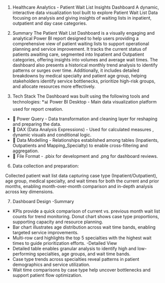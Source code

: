 1. Healthcare Analytics - Patient Wait List Insights Dashboard
A dynamic, interactive data visualization tool built to explore Patient Wait List Data focusing on analysis and giving insights of waiting lists in inpatient,      outpatient and day case categories.

2. Summary
The Patient Wait List Dashboard is a visually engaging and analytical Power BI report designed to help users providing a comprehensive view of patient waiting lists to support operational planning and service improvement. It tracks the current status of patients awaiting care, segmented into Inpatient and Outpatient categories, offering insights into volumes and average wait times. The dashboard also presents a historical monthly trend analysis to identify patterns or surges over time. Additionally, it includes detailed breakdowns by medical specialty and patient age group, helping stakeholders identify service bottlenecks, prioritize high-risk groups, and allocate resources more effectively.

4. Tech Stack
The Dashboard was built using the following tools and technologies:
*📊 Power BI Desktop - Main data visualization platform used for report creation.
*	📂 Power Query - Data transformation and cleaning layer for reshaping and preparing the data.
*	🧠 DAX (Data Analysis Expressions) - Used for calculated measures , dynamic visuals and conditional logic.
*	📝 Data Modelling - Relationships established among tables (Inpatients, Outpatients and Mapping_Specialty) to enable cross-filtering and aggregation.
* 📁 File Format - .pbix for development and .png for dashboard reviews.
  
6. Data collection and preparation:

 Collected patient wait list data capturing case type (Inpatient/Outpatient), age group, medical specialty, and wait times for both the current and prior months,    enabling month-over-month comparison and in-depth analysis across key dimensions.

7. Dashboard Design
-Summary
*	KPIs provide a quick comparison of current vs. previous month wait list counts for trend monitoring.
	Donut chart shows case type proportions, supporting capacity and resource planning.
*	Bar chart illustrates age distribution across wait time bands, enabling targeted service improvements.
*	Multi-row card highlights the top 5 specialties with the highest wait times to guide prioritization efforts.
-Detailed View
*	Detailed table enables granular analysis to identify high and low-performing specialties, age groups, and wait time bands.
*	Case type trends across specialties reveal patterns in patient demographics and service utilization.
*	Wait time comparisons by case type help uncover bottlenecks and support patient flow optimization.

